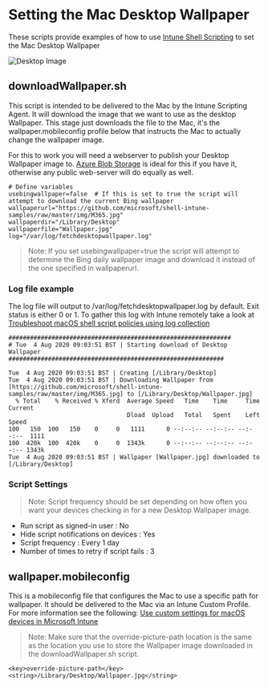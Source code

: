 # Setting the Mac Desktop Wallpaper

These scripts provide examples of how to use [Intune Shell Scripting](https://docs.microsoft.com/en-us/mem/intune/apps/macos-shell-scripts) to set the Mac Desktop Wallpaper

![Desktop Image](https://github.com/microsoft/shell-intune-samples/raw/master/img/desktop.png)

## downloadWallpaper.sh

This script is intended to be delivered to the Mac by the Intune Scripting Agent. It will download the image that we want to use as the desktop Wallpaper. This stage just downloads the file to the Mac, it's the wallpaper.mobileconfig profile below that instructs the Mac to actually change the wallpaper image.

For this to work you will need a webserver to publish your Desktop Wallpaper image to. [Azure Blob Storage](https://docs.microsoft.com/en-us/azure/storage/blobs/storage-blobs-introduction) is ideal for this if you have it, otherwise any public web-server will do equally as well.

```
# Define variables
usebingwallpaper=false  # If this is set to true the script will attempt to download the current Bing wallpaper
wallpaperurl="https://github.com/microsoft/shell-intune-samples/raw/master/img/M365.jpg"
wallpaperdir="/Library/Desktop"
wallpaperfile="Wallpaper.jpg"
log="/var/log/fetchdesktopwallpaper.log"
```

>Note: If you set usebingwallpaper=true the script will attempt to determine the Bing daily wallpaper image and download it instead of the one specified in wallpaperurl.

### Log file example

The log file will output to /var/log/fetchdesktopwallpaper.log by default. Exit status is either 0 or 1. To gather this log with Intune remotely take a look at  [Troubleshoot macOS shell script policies using log collection](https://docs.microsoft.com/en-us/mem/intune/apps/macos-shell-scripts#troubleshoot-macos-shell-script-policies-using-log-collection)

```
##############################################################
# Tue  4 Aug 2020 09:03:51 BST | Starting download of Desktop Wallpaper
############################################################

Tue  4 Aug 2020 09:03:51 BST | Creating [/Library/Desktop]
Tue  4 Aug 2020 09:03:51 BST | Downloading Wallpaper from [https://github.com/microsoft/shell-intune-samples/raw/master/img/M365.jpg] to [/Library/Desktop/Wallpaper.jpg]
  % Total    % Received % Xferd  Average Speed   Time    Time     Time  Current
                                 Dload  Upload   Total   Spent    Left  Speed
100   150  100   150    0     0   1111      0 --:--:-- --:--:-- --:--:--  1111
100  420k  100  420k    0     0  1343k      0 --:--:-- --:--:-- --:--:-- 1343k
Tue  4 Aug 2020 09:03:51 BST | Wallpaper [Wallpaper.jpg] downloaded to [/Library/Desktop]
```

### Script Settings

>Note: Script frequency should be set depending on how often you want your devices checking in for a new Desktop Wallpaper image.

- Run script as signed-in user : No
- Hide script notifications on devices : Yes
- Script frequency : Every 1 day
- Number of times to retry if script fails : 3

## wallpaper.mobileconfig

This is a mobileconfig file that configures the Mac to use a specific path for wallpaper. It should be delivered to the Mac via an Intune Custom Profile. For more information see the following: [Use custom settings for macOS devices in Microsoft Intune](https://docs.microsoft.com/en-us/mem/intune/configuration/custom-settings-macos)

>Note: Make sure that the override-picture-path location is the same as the location you use to store the Wallpaper image downloaded in the downloadWallpaper.sh script.
```
<key>override-picture-path</key>
<string>/Library/Desktop/Wallpaper.jpg</string>
```
